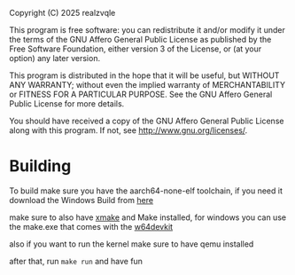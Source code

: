 Copyright (C) 2025  realzvqle

This program is free software: you can redistribute it and/or modify
it under the terms of the GNU Affero General Public License as published by
the Free Software Foundation, either version 3 of the License, or
(at your option) any later version.

This program is distributed in the hope that it will be useful,
but WITHOUT ANY WARRANTY; without even the implied warranty of
MERCHANTABILITY or FITNESS FOR A PARTICULAR PURPOSE.  See the
GNU Affero General Public License for more details.

You should have received a copy of the GNU Affero General Public License
along with this program.  If not, see <http://www.gnu.org/licenses/>.


# Building

To build make sure you have the aarch64-none-elf toolchain, if you need it download the Windows Build from [here](https://github.com/realzvqle/aarch64buildtools/releases/tag/aarch64)

make sure to also have [xmake](https://xmake.io/#/) and Make installed, for windows you can use the make.exe that comes with the [w64devkit](https://github.com/skeeto/w64devkit)

also if you want to run the kernel make sure to have qemu installed


after that, run `make run` and have fun